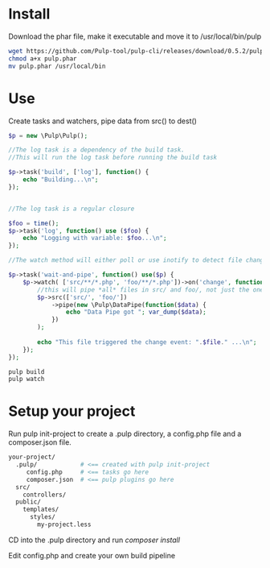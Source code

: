 Install
===
Download the phar file, make it executable and move it to /usr/local/bin/pulp
```bash
wget https://github.com/Pulp-tool/pulp-cli/releases/download/0.5.2/pulp.phar
chmod a+x pulp.phar
mv pulp.phar /usr/local/bin
```

Use
===
Create tasks and watchers, pipe data from src() to dest()

```php
$p = new \Pulp\Pulp();

//The log task is a dependency of the build task.
//This will run the log task before running the build task

$p->task('build', ['log'], function() {
	echo "Building...\n";
});


//The log task is a regular closure

$foo = time();
$p->task('log', function() use ($foo) {
	echo "Logging with variable: $foo...\n";
});

//The watch method will either poll or use inotify to detect file changes

$p->task('wait-and-pipe', function() use($p) {
	$p->watch( ['src/**/*.php', 'foo/**/*.php'])->on('change', function($file) use ($p) {
		//this will pipe *all* files in src/ and foo/, not just the ones that changed
		$p->src(['src/', 'foo/'])
			->pipe(new \Pulp\DataPipe(function($data) {
				echo "Data Pipe got "; var_dump($data);
			})
		);
			
		echo "This file triggered the change event: ".$file." ...\n";
	});
});
```

```bash
pulp build
pulp watch
```

Setup your project
===
Run pulp init-project to create a .pulp directory, a config.php file and a composer.json file.

```bash
your-project/
  .pulp/            # <== created with pulp init-project
     config.php     # <== tasks go here
     composer.json  # <== pulp plugins go here
  src/
    controllers/
  public/
    templates/
      styles/
        my-project.less
```

CD into the .pulp directory and run *composer install*

Edit config.php and create your own build pipeline
